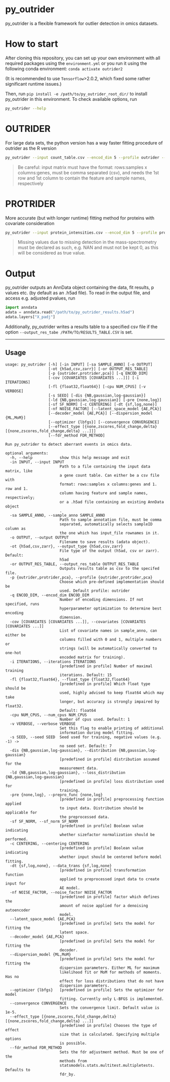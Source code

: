 # py_outrider

py_outrider is a flexible framework for outlier detection in omics datasets.

# How to start

After cloning this repository, you can set up your own environment with all required packages using the `environment.yml`
or you run it using the following conda environment: `conda activate outrider2`

(It is recommended to use `Tensorflow`>2.0.2, which fixed some rather significant runtime issues.)

Then, run `pip install -e /path/to/py_outrider_root_dir/` to install py_outrider in this environment. 
To check available options, run
```sh
py_outrider --help
```

# OUTRIDER
For large data sets, the python version has a way faster fitting procedure of outrider as the R version
```sh
py_outrider --input count_table.csv --encod_dim 5 --profile outrider --output OUTPUT_FILE --num_cpus 10 
```

> Be careful: input matrix must have the format: rows:samples x columns:genes, must be comma separated (csv), and needs the 1st row and 1st column to contain the feature and sample names, respectively


# PROTRIDER
More accurate (but with longer runtime) fitting method for proteins with covariate consideration
```sh
py_outrider --input protein_intensities.csv --encod_dim 5 --profile protrider --output OUTPUT_FILE --num_cpus 10 --sample_anno sample_anno.csv -cov batch gender --output_res_table RESULTS_TABLE_FILE
```

> Missing values due to missing detection in the mass-spectrometry must be declared as such, e.g. NAN and must not be kept 0, as this will be considered as true value.

# Output
py_outrider outputs an AnnData object containing the data, fit results, p values etc. (by default as an .h5ad file). 
To read in the output file, and access e.g. adjusted pvalues, run
```python
import anndata
adata = anndata.read("/path/to/py_outrider_results.h5ad")
adata.layers["X_padj"]
```

Additionally, py_outrider writes a results table to a specified csv file if the option `--output_res_tabe /PATH/TO/RESULTS_TABLE.CSV` is set. 

---
## Usage
```
usage: py_outrider [-h] [-in INPUT] [-sa SAMPLE_ANNO] [-o OUTPUT]
                   [-ot {h5ad,csv,zarr}] [-or OUTPUT_RES_TABLE]
                   [-p {outrider,protrider,pca}] [-q ENCOD_DIM]
                   [-cov [COVARIATES [COVARIATES ...]]] [-i ITERATIONS]
                   [-fl {float32,float64}] [-cpu NUM_CPUS] [-v VERBOSE]
                   [-s SEED] [-dis {NB,gaussian,log-gaussian}]
                   [-ld {NB,gaussian,log-gaussian}] [-pre {none,log}]
                   [-sf SF_NORM] [-c CENTERING] [-dt {sf,log,none}]
                   [-nf NOISE_FACTOR] [--latent_space_model {AE,PCA}]
                   [--decoder_model {AE,PCA}] [--dispersion_model {ML,MoM}]
                   [--optimizer {lbfgs}] [--convergence CONVERGENCE]
                   [--effect_type [{none,zscores,fold_change,delta} [{none,zscores,fold_change,delta} ...]]]
                   [--fdr_method FDR_METHOD]

Run py_outrider to detect aberrant events in omics data.

optional arguments:
  -h, --help            show this help message and exit
  -in INPUT, --input INPUT
                        Path to a file containing the input data matrix, like
                        a gene count table. Can either be a csv file with
                        format: rows:samples x columns:genes and 1. row and 1.
                        column having feature and sample names, respectively;
                        or a .h5ad file containing an existing AnnData object
                        .
  -sa SAMPLE_ANNO, --sample_anno SAMPLE_ANNO
                        Path to sample annotation file, must be comma
                        separated, automatically selects sampleID column as
                        the one which has input_file rownames in it.
  -o OUTPUT, --output OUTPUT
                        Filename to save results (adata object).
  -ot {h5ad,csv,zarr}, --output_type {h5ad,csv,zarr}
                        File type of the output (h5ad, csv or zarr). Default:
                        h5ad
  -or OUTPUT_RES_TABLE, --output_res_table OUTPUT_RES_TABLE
                        Outputs results table as csv to the specifed file.
  -p {outrider,protrider,pca}, --profile {outrider,protrider,pca}
                        Choose which pre-defined implementation should be
                        used. Default profile: outrider
  -q ENCOD_DIM, --encod_dim ENCOD_DIM
                        Number of encoding dimensions. If not specified, runs
                        hyperparameter optimization to determine best encoding
                        dimension.
  -cov [COVARIATES [COVARIATES ...]], --covariates [COVARIATES [COVARIATES ...]]
                        List of covariate names in sample_anno, can either be
                        columns filled with 0 and 1, multiple numbers or
                        strings (will be automatically converted to one-hot
                        encoded matrix for training).
  -i ITERATIONS, --iterations ITERATIONS
                        [predefined in profile] Number of maximal training
                        iterations. Default: 15
  -fl {float32,float64}, --float_type {float32,float64}
                        [predefined in profile] Which float type should be
                        used, highly advised to keep float64 which may take
                        longer, but accuracy is strongly impaired by float32.
                        Default: float64
  -cpu NUM_CPUS, --num_cpus NUM_CPUS
                        Number of cpus used. Default: 1
  -v VERBOSE, --verbose VERBOSE
                        Set this flag to enable printing of additional
                        information during model fitting.
  -s SEED, --seed SEED  Seed used for training, negative values (e.g. -1) ->
                        no seed set. Default: 7
  -dis {NB,gaussian,log-gaussian}, --distribution {NB,gaussian,log-gaussian}
                        [predefined in profile] distribution assumed for the
                        measurement data.
  -ld {NB,gaussian,log-gaussian}, --loss_distribution {NB,gaussian,log-gaussian}
                        [predefined in profile] loss distribution used for
                        training.
  -pre {none,log}, --prepro_func {none,log}
                        [predefined in profile] preprocessing function applied
                        to input data. Distribution should be applicable for
                        the preprocessed data.
  -sf SF_NORM, --sf_norm SF_NORM
                        [predefined in profile] Boolean value indicating
                        whether sizefactor normalization should be performed.
  -c CENTERING, --centering CENTERING
                        [predefined in profile] Boolean value indicating
                        whether input should be centered before model fitting.
  -dt {sf,log,none}, --data_trans {sf,log,none}
                        [predefined in profile] transformation function
                        applied to preprocessed input data to create input for
                        AE model.
  -nf NOISE_FACTOR, --noise_factor NOISE_FACTOR
                        [predefined in profile] factor which defines the
                        amount of noise applied for a denoising autoencoder
                        model.
  --latent_space_model {AE,PCA}
                        [predefined in profile] Sets the model for fitting the
                        latent space.
  --decoder_model {AE,PCA}
                        [predefined in profile] Sets the model for fitting the
                        decoder.
  --dispersion_model {ML,MoM}
                        [predefined in profile] Sets the model for fitting the
                        dispersion parameters. Either ML for maximum
                        likelihood fit or MoM for methods of moments. Has no
                        effect for loss distributions that do not have
                        dispersion parameters.
  --optimizer {lbfgs}   [predefined in profile] Sets the optimizer for model
                        fitting. Currently only L-BFGS is implemented.
  --convergence CONVERGENCE
                        Sets the convergence limit. Default value is 1e-5.
  --effect_type [{none,zscores,fold_change,delta} [{none,zscores,fold_change,delta} ...]]
                        [predefined in profile] Chooses the type of effect
                        size that is calculated. Specifying multiple options
                        is possible.
  --fdr_method FDR_METHOD
                        Sets the fdr adjustment method. Must be one of the
                        methods from
                        statsmodels.stats.multitest.multipletests. Defaults to
                        fdr_by.

```


